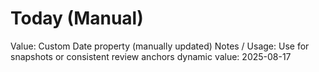 # Today (Manual)

Value: Custom Date property (manually updated)
Notes / Usage: Use for snapshots or consistent review anchors
dynamic value: 2025-08-17